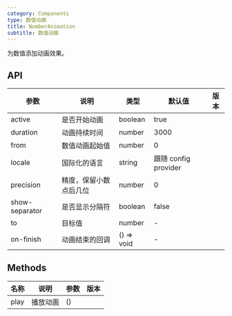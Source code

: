 ```yaml
---
category: Components
type: 数值动画
title: NumberAnimation
subtitle: 数值动画
---
```


为数值添加动画效果。

## API

| 参数 | 说明 | 类型 | 默认值 | 版本 |
| --- | --- | --- | --- | --- |
| active | 是否开始动画 | boolean | true |  |
| duration | 动画持续时间 | number | 3000 |  |
| from | 数值动画起始值 | number | 0 |  |
| locale | 国际化的语言 | string | 跟随 config provider |  |
| precision | 精度，保留小数点后几位 | number | 0 |  |
| show-separator | 是否显示分隔符 | boolean | false | |
| to | 目标值 | number | - |  |
| on-finish | 动画结束的回调 | () => void | - |  |

## Methods

| 名称 | 说明 | 参数 | 版本 |
| --- | --- | --- | --- |
| play | 播放动画 | () |  |